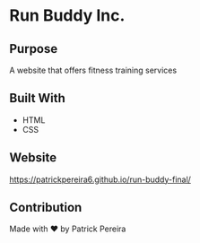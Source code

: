 # Run Buddy Inc.

## Purpose
A website that offers fitness training services

## Built With
* HTML
* CSS

## Website
https://patrickpereira6.github.io/run-buddy-final/

## Contribution
Made with ❤️ by Patrick Pereira
